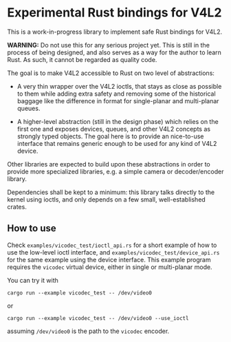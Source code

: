 # Experimental Rust bindings for V4L2

This is a work-in-progress library to implement safe Rust bindings for V4L2.

**WARNING:** Do not use this for any serious project yet. This is still in the
process of being designed, and also serves as a way for the author to learn
Rust. As such, it cannot be regarded as quality code.

The goal is to make V4L2 accessible to Rust on two level of abstractions:

* A very thin wrapper over the V4L2 ioctls, that stays as close as possible to
  them while adding extra safety and removing some of the historical baggage
  like the difference in format for single-planar and multi-planar queues.

* A higher-level abstraction (still in the design phase) which relies on the
  first one and exposes devices, queues, and other V4L2 concepts as strongly
  typed objects. The goal here is to provide an nice-to-use interface that
  remains generic enough to be used for any kind of V4L2 device.

Other libraries are expected to build upon these abstractions in order to
provide more specialized libraries, e.g. a simple camera or decoder/encoder
library.

Dependencies shall be kept to a minimum: this library talks directly to the
kernel using ioctls, and only depends on a few small, well-established crates.

How to use
----------
Check `examples/vicodec_test/ioctl_api.rs` for a short example of how to use
the low-level ioctl interface, and `examples/vicodec_test/device_api.rs` for the
same example using the device interface. This example program requires the
`vicodec` virtual device, either in single or multi-planar mode.

You can try it with

    cargo run --example vicodec_test -- /dev/video0

or

    cargo run --example vicodec_test -- /dev/video0 --use_ioctl

assuming `/dev/video0` is the path to the `vicodec` encoder.
